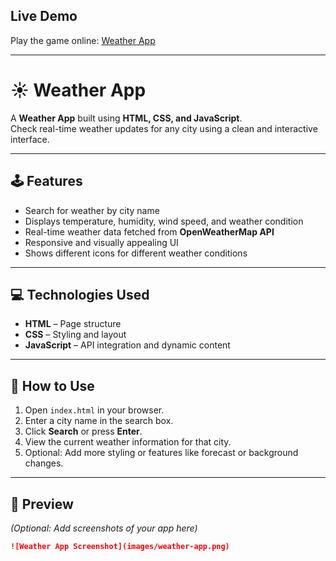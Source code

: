 ## Live Demo
Play the game online: [Weather App](https://madhusudhanch.github.io/weather-app/)

---

# ☀️ Weather App

A **Weather App** built using **HTML, CSS, and JavaScript**.  
Check real-time weather updates for any city using a clean and interactive interface.

---

## 🕹️ Features
- Search for weather by city name  
- Displays temperature, humidity, wind speed, and weather condition  
- Real-time weather data fetched from **OpenWeatherMap API**  
- Responsive and visually appealing UI  
- Shows different icons for different weather conditions  

---

## 💻 Technologies Used
- **HTML** – Page structure  
- **CSS** – Styling and layout  
- **JavaScript** – API integration and dynamic content  

---

## 🚀 How to Use
1. Open `index.html` in your browser.  
2. Enter a city name in the search box.  
3. Click **Search** or press **Enter**.  
4. View the current weather information for that city.  
5. Optional: Add more styling or features like forecast or background changes.

---

## 📸 Preview
*(Optional: Add screenshots of your app here)*

```markdown
![Weather App Screenshot](images/weather-app.png)
